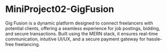 # MiniProject02-GigFusion
Gig Fusion is a dynamic platform designed to connect freelancers with potential clients, offering a seamless experience for job postings, bidding, and secure transactions. Built using the MERN stack, it ensures real-time communication, intuitive UI/UX, and a secure payment gateway for hassle-free freelancing. 
